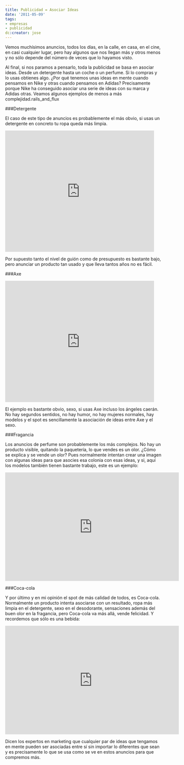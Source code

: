 ```yaml
---
title: Publicidad = Asociar Ideas
date: '2011-05-09'
tags:
- empresas
- publicidad
dc:creator: jose
---
```


Vemos muchísimos anuncios, todos los días, en la calle, en casa, en el cine, en casi cualquier lugar, pero hay algunos que nos llegan más y otros menos y no sólo depende del número de veces que lo hayamos visto.


Al final, si nos paramos a pensarlo, toda la publicidad se basa en asociar ideas. Desde un detergente hasta un coche o un perfume. Si lo compras y lo usas obtienes algo. ¿Por qué tenemos unas ideas en mente cuando pensamos en Nike y otras cuando pensamos en Adidas? Precisamente porque Nike ha conseguido asociar una serie de ideas con su marca y Adidas otras. Veamos algunos ejemplos de menos a más complejidad.rails_and_flux


###Detergente


El caso de este tipo de anuncios es probablemente el más obvio, si usas un detergente en concreto tu ropa queda más limpia.

<iframe width="480" height="390" src="http://www.youtube.com/embed/eYs68Go11To?rel=0" frameborder="0" allowfullscreen></iframe>

Por supuesto tanto el nivel de guión como de presupuesto es bastante bajo, pero anunciar un producto tan usado y que lleva tantos años no es fácil.


###Axe


<iframe width="480" height="390" src="http://www.youtube.com/embed/Nc8MMYIZ44o?rel=0" frameborder="0" allowfullscreen></iframe>

El ejemplo es bastante obvio, sexo, si usas Axe incluso los ángeles caerán. No hay segundos sentidos, no hay humor, no hay mujeres normales, hay modelos y el spot es sencillamente la asociación de ideas entre Axe y el sexo.


###Fragancia


Los anuncios de perfume son probablemente los más complejos. No hay un producto visible, quitando la paquetería, lo que vendes es un olor. ¿Cómo se explica y se vende un olor? Pues normalmente intentan crear una imagen con algunas ideas para que asocies esa colonia con esas ideas, y si, aquí los modelos también tienen bastante trabajo, este es un ejemplo:

<iframe width="560" height="349" src="http://www.youtube.com/embed/Ogif36qjvNI?rel=0" frameborder="0" allowfullscreen></iframe>


###Coca-cola


Y por último y en mi opinión el spot de más calidad de todos, es Coca-cola. Normalmente un producto intenta asociarse con un resultado, ropa más limpia en el detergente, sexo en el desodorante, sensaciones además del buen olor en la fragancia, pero Coca-cola va más allá, vende felicidad. Y recordemos que sólo es una bebida:

<iframe width="560" height="349" src="http://www.youtube.com/embed/UxDqz8payaw?rel=0" frameborder="0" allowfullscreen></iframe>



Dicen los expertos en marketing que cualquier par de ideas que tengamos en mente pueden ser asociadas entre sí sin importar lo diferentes que sean y es precisamente lo que se usa como se ve en estos anuncios para que compremos más.

